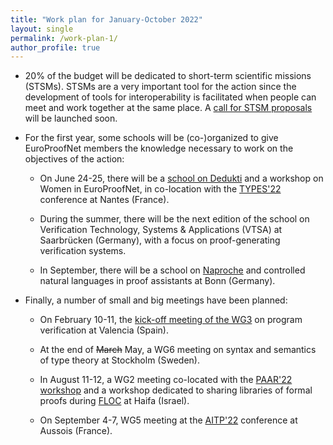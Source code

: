 ```yaml
---
title: "Work plan for January-October 2022"
layout: single
permalink: /work-plan-1/
author_profile: true
---
```


* 20% of the budget will be dedicated to short-term scientific missions (STSMs). STSMs are a very important tool for the action since the development of tools for interoperability is facilitated when people can meet and work together at the same place. A [call for STSM proposals](../grants) will be launched soon.

* For the first year, some schools will be (co-)organized to give EuroProofNet members the knowledge necessary to work on the objectives of the action:

    - On June 24-25, there will be a [school on Dedukti](../dedukti-school-2022) and a workshop on Women in EuroProofNet, in co-location with the [TYPES'22](https://types22.inria.fr/) conference at Nantes (France).

    - During the summer, there will be the next edition of the school on Verification Technology, Systems & Applications (VTSA) at Saarbrücken (Germany), with a focus on proof-generating verification systems.

    - In September, there will be a school on [Naproche](https://naproche.github.io/) and controlled natural languages in proof assistants at Bonn (Germany). 

* Finally, a number of small and big meetings have been planned:

    - On February 10-11, the [kick-off meeting of the WG3](../wg3-meeting1) on program verification at Valencia (Spain).

    - At the end of ~~March~~ May, a WG6 meeting on syntax and semantics of type theory at Stockholm (Sweden).

    - In August 11-12, a WG2 meeting co-located with the [PAAR'22 workshop](https://paar2022.github.io/) and a workshop dedicated to sharing libraries of formal proofs during [FLOC](https://www.floc2022.org/) at Haifa (Israel).

    - On September 4-7, WG5 meeting at the [AITP'22](http://aitp-conference.org/2022/) conference at Aussois (France).
    
